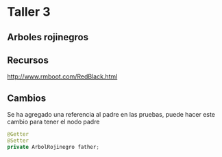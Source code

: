 # Taller 3

## Arboles rojinegros

## Recursos

http://www.rmboot.com/RedBlack.html

## Cambios

Se ha agregado una referencia al padre en las pruebas, puede hacer este cambio para tener el nodo padre

```java
@Getter
@Setter
private ArbolRojinegro father;
```
